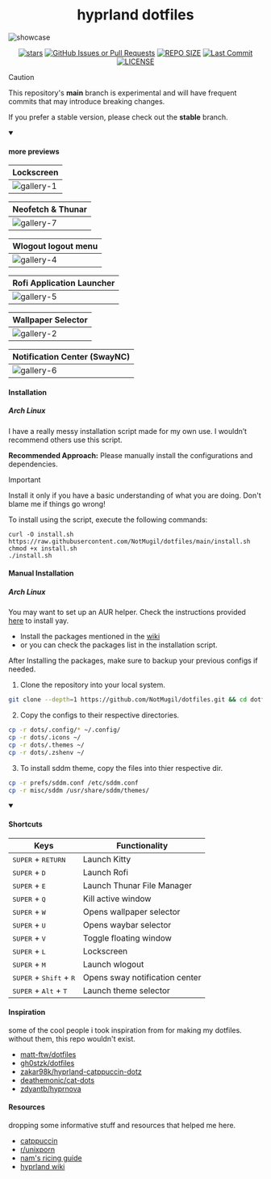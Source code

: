 <h1 align="center">
	hyprland dotfiles
</h1>


![showcase](screenshots/showcase.png)
<br>
<div align="center">
<p>
<a href="https://github.com/NotMugil/dotfiles/stargazers"><img src="https://img.shields.io/github/stars/NotMugil/dotfiles?style=for-the-badge&logo=starship&color=C9CBFF&logoColor=C9CBFF&labelColor=302D41" alt="stars"><a>
<a href="https://github.com/NotMugil/dotfiles/issues"><img alt="GitHub Issues or Pull Requests" src="https://img.shields.io/github/issues/NotMugil/dotfiles?style=for-the-badge&logo=gitbook&color=A6E3A1&logoColor=A6E3A1&labelColor=302D41"></a>
<a href="https://github.com/NotMugil/dotfiles/"><img src="https://img.shields.io/github/repo-size/NotMugil/dotfiles?style=for-the-badge&logo=hyprland&logoColor=f9e2af&label=Size&labelColor=302D41&color=f9e2af" alt="REPO SIZE"></a>
<a href="https://github.com/NotMugil/dotfiles/commits/main/"><img src="https://img.shields.io/github/last-commit/NotMugil/dotfiles?style=for-the-badge&logo=github&logoColor=eba0ac&label=Last%20Commit&labelColor=302D41&color=eba0ac" alt="Last Commit"></a>
<a href="https://github.com/NotMugil/dotfiles?tab=GPL-3.0-1-ov-file"><img src="https://img.shields.io/github/license/NotMugil/dotfiles?style=for-the-badge&logo=&color=CBA6F7&logoColor=CBA6F7&labelColor=302D41" alt="LICENSE"></a>
</p>
</div>


> [!CAUTION]
> This repository's **main** branch is experimental and will have frequent commits that may introduce breaking changes.
>
> If you prefer a stable version, please check out the **stable** branch.


<details open>
<summary>
	
#### more previews
</summary>

|  **Lockscreen**                                          |
| -------------------------------------------------------- |
| ![gallery-1](screenshots/hyprlock.gif)                |

| **Neofetch & Thunar**                                    |
| -------------------------------------------------------- |
| ![gallery-7](screenshots/filemanager.gif)             |

| **Wlogout logout menu**   			           |
| -------------------------------------------------------- |
| ![gallery-4](screenshots/wlogout.gif)                 |

| **Rofi Application Launcher**                            |
| -------------------------------------------------------- |
| ![gallery-5](screenshots/rofi.gif)                    |

| **Wallpaper Selector**                                   |
| -------------------------------------------------------- |
| ![gallery-2](screenshots/wallselect.gif)              |

| **Notification Center (SwayNC)**                         |
| -------------------------------------------------------- |
| ![gallery-6](screenshots/gallery-06.png)              |

</details>

#### Installation
##### Arch Linux
I have a really messy installation script made for my own use. I wouldn’t recommend others use this script. 

**Recommended Approach:** Please manually install the configurations and dependencies.

> [!Important]
> Install it only if you have a basic understanding of what you are doing. Don't blame me if things go wrong!


To install using the script, execute the following commands:
```shell
curl -O install.sh https://raw.githubusercontent.com/NotMugil/dotfiles/main/install.sh
chmod +x install.sh
./install.sh
```

#### Manual Installation
##### Arch Linux
You may want to set up an AUR helper. Check the instructions provided [here](https://github.com/Jguer/yay?tab=readme-ov-file#installation) to install yay.
- Install the packages mentioned in the [wiki](https://github.com/NotMugil/dotfiles/wiki/Packages)
- or you can check the packages list in the installation script.
  
After Installing the packages, make sure to backup your previous configs if needed.  

1. Clone the repository into your local system.
  
```bash
git clone --depth=1 https://github.com/NotMugil/dotfiles.git && cd dotfiles
```

2. Copy the configs to their respective directories. 

```bash
cp -r dots/.config/* ~/.config/
cp -r dots/.icons ~/
cp -r dots/.themes ~/
cp -r dots/.zshenv ~/
```

3. To install sddm theme, copy the files into thier respective dir.

```bash
cp -r prefs/sddm.conf /etc/sddm.conf
cp -r misc/sddm /usr/share/sddm/themes/
```

<details open>
<summary>
	
#### Shortcuts

</summary>


| Keys           		              	| Functionality                                                                   |
|-----------------------------------------------|---------------------------------------------------------------------------------|
| <kbd>SUPER</kbd> + <kbd>RETURN</kbd>          | Launch Kitty				                                          |
| <kbd>SUPER</kbd> + <kbd>D</kbd>		| Launch Rofi 				    	                                  |
| <kbd>SUPER</kbd> + <kbd>E</kbd>      		| Launch Thunar File Manager	 	                                          |
| <kbd>SUPER</kbd> + <kbd>Q</kbd>         	| Kill active window                                                              |
| <kbd>SUPER</kbd> + <kbd>W</kbd>          	| Opens wallpaper selector                                                        |
| <kbd>SUPER</kbd> + <kbd>U</kbd>          	| Opens waybar selector                                                           |
| <kbd>SUPER</kbd> + <kbd>V</kbd>          	| Toggle floating window  	                                                  |
| <kbd>SUPER</kbd> + <kbd>L</kbd>          	| Lockscreen                                            	         	  |
| <kbd>SUPER</kbd> + <kbd>M</kbd>          	| Launch wlogout                                        		          |
| <kbd>SUPER</kbd> + <kbd>Shift</kbd> + <kbd>R</kbd>| Opens sway notification center 	                                          |
| <kbd>SUPER</kbd> + <kbd>Alt</kbd> + <kbd>T</kbd>| Launch theme selector	 	                                          |


</details>

#### Inspiration
some of the cool people i took inspiration from for making my dotfiles. without them, this repo wouldn't exist.
- [matt-ftw/dotfiles](https://github.com/Matt-ftw/dotfiles) 
- [gh0stzk/dotfiles](https://github.com/gh0stzk/dotfiles)
- [zakar98k/hyprland-catppuccin-dotz](https://github.com/Zakar98k/hyprland-catppuccin-dotz)
- [deathemonic/cat-dots](https://github.com/Deathemonic/Cat-Dots)
- [zdyantb/hyprnova](https://github.com/zDyanTB/HyprNova)

#### Resources
dropping some informative stuff and resources that helped me here.
- [catppuccin](https://github.com/catppuccin)
- [r/unixporn](https://www.reddit.com/r/unixporn/)
- [nam's ricing guide](https://namishh.me/blog/ricing)
- [hyprland wiki](https://wiki.hyprland.org)
